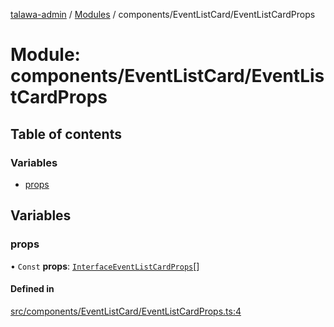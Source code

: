 [talawa-admin](../README.md) / [Modules](../modules.md) / components/EventListCard/EventListCardProps

# Module: components/EventListCard/EventListCardProps

## Table of contents

### Variables

- [props](components_EventListCard_EventListCardProps.md#props)

## Variables

### props

• `Const` **props**: [`InterfaceEventListCardProps`](../interfaces/components_EventListCard_EventListCard.InterfaceEventListCardProps.md)[]

#### Defined in

[src/components/EventListCard/EventListCardProps.ts:4](https://github.com/NamitBhutani/talawa-admin/blob/d923b65/src/components/EventListCard/EventListCardProps.ts#L4)
